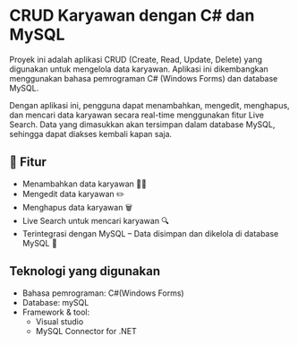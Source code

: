 # CRUD Karyawan dengan C# dan MySQL

Proyek ini adalah aplikasi CRUD (Create, Read, Update, Delete) yang digunakan untuk mengelola data karyawan. Aplikasi ini dikembangkan menggunakan bahasa pemrograman C# (Windows Forms) dan database MySQL.

Dengan aplikasi ini, pengguna dapat menambahkan, mengedit, menghapus, dan mencari data karyawan secara real-time menggunakan fitur Live Search. Data yang dimasukkan akan tersimpan dalam database MySQL, sehingga dapat diakses kembali kapan saja.

## 🔹 Fitur
- Menambahkan data karyawan 👨‍💼
- Mengedit data karyawan ✏️
- Menghapus data karyawan 🗑️
- Live Search untuk mencari karyawan 🔍
- Terintegrasi dengan MySQL – Data disimpan dan dikelola di database MySQL 💾

## Teknologi yang digunakan
- Bahasa pemrograman: C#(Windows Forms)
- Database: mySQL
- Framework & tool:
  - Visual studio
  - MySQL Connector for .NET

